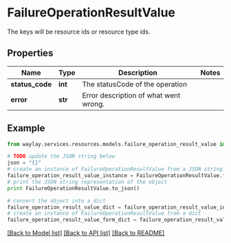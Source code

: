# FailureOperationResultValue

The keys will be resource ids or resource type ids.

## Properties

Name | Type | Description | Notes
------------ | ------------- | ------------- | -------------
**status_code** | **int** | The statusCode of the operation | 
**error** | **str** | Error description of what went wrong. | 

## Example

```python
from waylay.services.resources.models.failure_operation_result_value import FailureOperationResultValue

# TODO update the JSON string below
json = "{}"
# create an instance of FailureOperationResultValue from a JSON string
failure_operation_result_value_instance = FailureOperationResultValue.from_json(json)
# print the JSON string representation of the object
print FailureOperationResultValue.to_json()

# convert the object into a dict
failure_operation_result_value_dict = failure_operation_result_value_instance.to_dict()
# create an instance of FailureOperationResultValue from a dict
failure_operation_result_value_form_dict = failure_operation_result_value.from_dict(failure_operation_result_value_dict)
```
[[Back to Model list]](../README.md#documentation-for-models) [[Back to API list]](../README.md#documentation-for-api-endpoints) [[Back to README]](../README.md)


